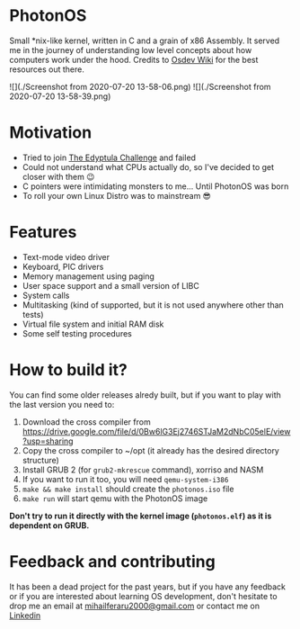 # PhotonOS
Small *nix-like kernel, written in C and a grain of x86 Assembly. It served me in the journey of understanding low level concepts about how computers work under the hood.
Credits to [Osdev Wiki](https://wiki.osdev.org/Expanded_Main_Page) for the best resources out there.

![](./Screenshot from 2020-07-20 13-58-06.png) 
![](./Screenshot from 2020-07-20 13-58-39.png)

# Motivation
* Tried to join [The Edyptula Challenge](http://eudyptula-challenge.org/) and failed
* Could not understand what CPUs actually do, so I've decided to get closer with them :wink:
* C pointers were intimidating monsters to me... Until PhotonOS was born
* To roll your own Linux Distro was to mainstream :sunglasses:

# Features
* Text-mode video driver
* Keyboard, PIC drivers
* Memory management using paging
* User space support and a small version of LIBC
* System calls
* Multitasking (kind of supported, but it is not used anywhere other than tests)
* Virtual file system and initial RAM disk
* Some self testing procedures

# How to build it? 
You can find some older releases alredy built, but if you want to play with the last version you need to:

1. Download the cross compiler from https://drive.google.com/file/d/0Bw6lG3Ej2746STJaM2dNbC05elE/view?usp=sharing
2. Copy the cross compiler to ~/opt (it already has the desired directory structure)
3. Install GRUB 2 (for `grub2-mkrescue` command), xorriso and NASM
4. If you want to run it too, you will need `qemu-system-i386` 
5. `make && make install` should create the `photonos.iso` file
6. `make run` will start qemu with the PhotonOS image

**Don't try to run it directly with the kernel image (`photonos.elf`) as it is dependent on GRUB.**

# Feedback and contributing
It has been a dead project for the past years, but if you have any feedback or if you are interested about learning OS development, don't hesitate to drop me an email at mihailferaru2000@gmail.com or contact me on [Linkedin](https://www.linkedin.com/in/mihail-feraru/)
